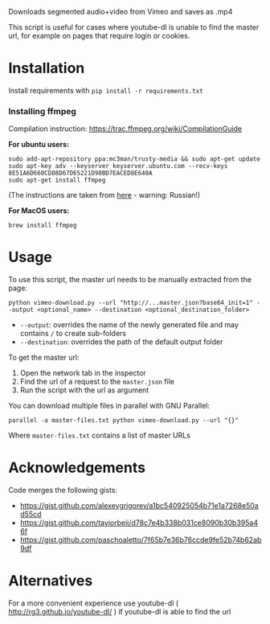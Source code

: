 Downloads segmented audio+video from Vimeo and saves as .mp4

This script is useful for cases where youtube-dl is unable to find the master url,
for example on pages that require login or cookies.

Installation 
=======

Install requirements with `pip install -r requirements.txt`

### Installing ffmpeg

Compilation instruction: https://trac.ffmpeg.org/wiki/CompilationGuide

**For ubuntu users:**

    sudo add-apt-repository ppa:mc3man/trusty-media && sudo apt-get update 
    sudo apt-key adv --keyserver keyserver.ubuntu.com --recv-keys 8E51A6D660CD88D67D65221D90BD7EACED8E640A
    sudo apt-get install ffmpeg

(The instructions are taken from [here](http://help.ubuntu.ru/wiki/ffmpeg) - warning: Russian!)
    
**For MacOS users:**

    brew install ffmpeg



Usage
=====

To use this script, the master url needs to be manually extracted from the page:

   `python vimeo-download.py --url "http://...master.json?base64_init=1" --output <optional_name> --destination <optional_destination_folder>`

- `--output`: overrides the name of the newly generated file and may contains `/` to create sub-folders
- `--destination`: overrides the path of the default output folder

To get the master url:

   1. Open the network tab in the inspector
   2. Find the url of a request to the `master.json` file
   3. Run the script with the url as argument

You can download multiple files in parallel with GNU Parallel:

   `parallel -a master-files.txt python vimeo-download.py --url "{}"`

Where `master-files.txt` contains a list of master URLs


Acknowledgements
=======

Code merges the following gists:

- https://gist.github.com/alexeygrigorev/a1bc540925054b71e1a7268e50ad55cd
- https://gist.github.com/tayiorbeii/d78c7e4b338b031ce8090b30b395a46f
- https://gist.github.com/paschoaletto/7f65b7e36b76ccde9fe52b74b62ab9df

Alternatives
============

For a more convenient experience use youtube-dl ( http://rg3.github.io/youtube-dl/ ) if youtube-dl is able to find the url
